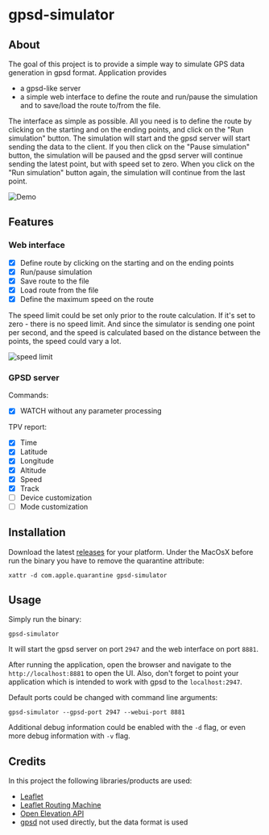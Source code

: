 # gpsd-simulator

## About

The goal of this project is to provide a simple way to simulate GPS data generation in gpsd format. 
Application provides 
- a gpsd-like server
- a simple web interface to define the route and run/pause the simulation and to save/load the route to/from the file.

The interface as simple as possible. All you need is to define the route by clicking on the starting and on the ending points, 
and click on the "Run simulation" button. The simulation will start and the gpsd server will start sending the data to the client.
If you then click on the "Pause simulation" button, the simulation will be paused and the gpsd server will continue sending
the latest point, but with speed set to zero. When you click on the "Run simulation" button again, the simulation will continue
from the last point.

![Demo](docs/demo.gif)

## Features

### Web interface

- [x] Define route by clicking on the starting and on the ending points
- [x] Run/pause simulation
- [x] Save route to the file
- [x] Load route from the file
- [x] Define the maximum speed on the route

The speed limit could be set only prior to the route calculation. If it's set to zero - there is no speed limit. 
And since the simulator is sending one point per second, and the speed is calculated based on the distance between the points,
the speed could vary a lot.

![speed limit](docs/speed-limit.gif)


### GPSD server

Commands:
- [x] WATCH without any parameter processing

TPV report:
- [x] Time
- [x] Latitude
- [x] Longitude
- [x] Altitude
- [x] Speed
- [x] Track
- [ ] Device customization
- [ ] Mode customization

## Installation

Download the latest [releases](https://github.com/aokhrimenko/gpsd-simulator/releases) for your platform.
Under the MacOsX before run the binary you have to remove the quarantine attribute:
```shell
xattr -d com.apple.quarantine gpsd-simulator
```

## Usage
Simply run the binary:
```shell
gpsd-simulator
```
It will start the gpsd server on port `2947` and the web interface on port `8881`.

After running the application, open the browser and navigate to the `http://localhost:8881` to open the UI.
Also, don't forget to point your application which is intended to work with gpsd to the `localhost:2947`.

Default ports could be changed with command line arguments:
```shell
gpsd-simulator --gpsd-port 2947 --webui-port 8881
```

Additional debug information could be enabled with the `-d` flag, or even more debug information with `-v` flag.

## Credits

In this project the following libraries/products are used:

- [Leaflet](https://leafletjs.com/)
- [Leaflet Routing Machine](http://www.liedman.net/leaflet-routing-machine/)
- [Open Elevation API](https://open-elevation.com/)
- [gpsd](https://gpsd.gitlab.io/gpsd/index.html) not used directly, but the data format is used
